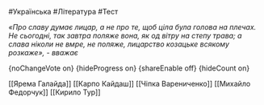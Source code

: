 #Українська #Література #Тест

*«Про славу думає лицар, а не про те, щоб ціла була голова на плечах. Не сьогодні, так завтра поляже вона, як од вітру на степу трава; а слава ніколи не вмре, не поляже, лицарство козацьке всякому розкаже», - вважає*

{noChangeVote on}
{hideProgress on}
{shareEnable off}
{hideCount on}

[[Ярема Галайда]]
[[Карпо Кайдаш]]
[[Чіпка Варениченко]]
[[Михайло Федорчук]]
[[Кирило Тур]]
